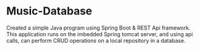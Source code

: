 # Music-Database

Created a simple Java program using Spring Boot & REST Api framework. This application runs on the imbedded Spring tomcat server, and using api calls, can perform CRUD operations on a local repository in a database.
